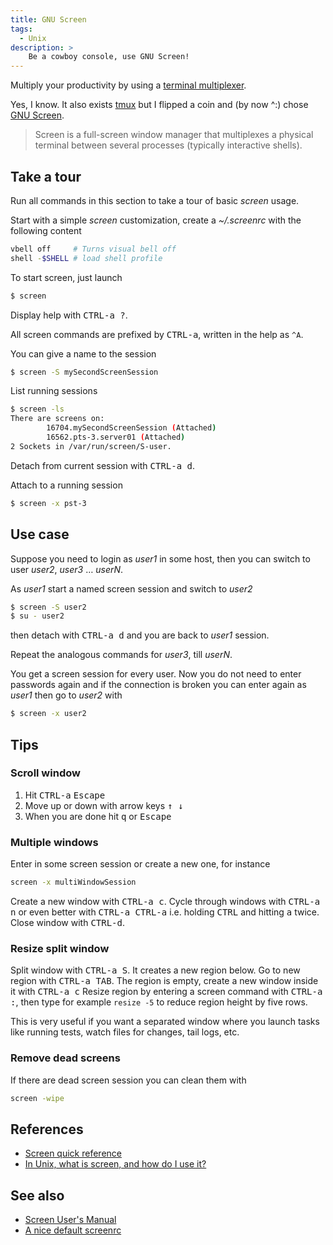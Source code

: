 ```yaml
---
title: GNU Screen
tags:
  - Unix
description: >
    Be a cowboy console, use GNU Screen!
---
```


Multiply your productivity by using a [terminal multiplexer](http://en.wikipedia.org/wiki/Terminal_multiplexer).

Yes, I know. It also exists [tmux](http://tmux.sourceforge.net/) but I flipped a coin and (by now ^:) chose [GNU Screen][1].

> Screen is a full-screen window manager that multiplexes a physical terminal between several processes (typically interactive  shells).

## Take a tour

Run all commands in this section to take a tour of basic *screen* usage.

Start with a simple *screen* customization, create a *~/.screenrc* with the following content

```bash
vbell off     # Turns visual bell off
shell -$SHELL # load shell profile
```

To start screen, just launch

```bash
$ screen
```

Display help with <kbd>CTRL-a ?</kbd>.

All screen commands are prefixed by <kbd>CTRL-a</kbd>, written in the help as `^A`.

You can give a name to the session

```bash
$ screen -S mySecondScreenSession
```

List running sessions

```bash
$ screen -ls
There are screens on:
        16704.mySecondScreenSession (Attached)
        16562.pts-3.server01 (Attached)
2 Sockets in /var/run/screen/S-user.
```

Detach from current session with <kbd>CTRL-a d</kbd>.

Attach to a running session

```bash
$ screen -x pst-3
```

## Use case

Suppose you need to login as *user1* in some host, then you can switch to user *user2*, *user3* … *userN*.

As *user1* start a named screen session and switch to *user2*

```bash
$ screen -S user2
$ su - user2
```

then detach with <kbd>CTRL-a d</kbd> and you are back to *user1* session.

Repeat the analogous commands for *user3*, till *userN*.

You get a screen session for every user. Now you do not need to enter passwords again
and if the connection is broken you can enter again as *user1* then go to *user2* with

```bash
$ screen -x user2
```

## Tips

### Scroll window

1. Hit <kbd>CTRL-a</kbd> <kbd>Escape</kbd>
2. Move up or down with arrow keys <kbd> ↑ </kbd> <kbd> ↓ </kbd>
3. When you are done hit <kbd>q</kbd> or <kbd>Escape</kbd>

### Multiple windows

Enter in some screen session or create a new one, for instance

```bash
screen -x multiWindowSession
```

Create a new window with <kbd>CTRL-a c</kbd>. Cycle through windows with <kbd>CTRL-a n</kbd> or even better with <kbd>CTRL-a CTRL-a</kbd> i.e. holding <kbd>CTRL</kbd> and hitting <kbd>a</kbd> twice. Close window with <kbd>CTRL-d</kbd>.

### Resize split window

Split window with <kbd>CTRL-a S</kbd>. It creates a new region below.
Go to new region with <kbd>CTRL-a TAB</kbd>.
The region is empty, create a new window inside it with <kbd>CTRL-a c</kbd>
Resize region by entering a screen command with <kbd>CTRL-a :</kbd>,
then type for example `resize -5` to reduce region height by five rows.

This is very useful if you want a separated window where you launch tasks like running tests, watch files for changes, tail logs, etc.

### Remove dead screens

If there are dead screen session you can clean them with

```bash
screen -wipe
```

## References

* [Screen quick reference][2]
* [In Unix, what is screen, and how do I use it?][3]

## See also

* [Screen User's Manual][4]
* [A nice default screenrc][5]

[1]: http://www.gnu.org/software/screen/ "GNU Screen"
[2]: http://aperiodic.net/screen/quick_reference "Screen quick reference"
[3]: https://kb.iu.edu/d/acuy "In Unix, what is screen, and how do I use it?"
[4]: http://www.gnu.org/software/screen/manual/screen.html "Screen User's Manual"
[5]: https://gist.github.com/ChrisWills/1337178 "A nice default screenrc"

